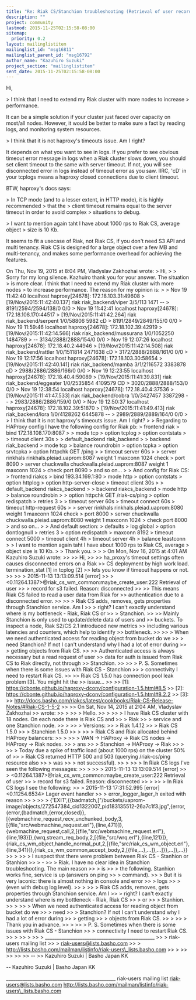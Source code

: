 ```yaml
---
title: "Re: Riak CS/Stanchion troubleshooting (Retrieval of user record)"
description: ""
project: community
lastmod: 2015-11-25T02:15:58-08:00
sitemap:
  priority: 0.2
layout: mailinglistitem
mailinglist_id: "msg16811"
mailinglist_parent_id: "msg16792"
author_name: "Kazuhiro Suzuki"
project_section: "mailinglistitem"
sent_date: 2015-11-25T02:15:58-08:00
---
```



Hi,

&gt; I think that I need to extend my Riak cluster with more nodes to increase 
&gt; performance.

It can be a simple solution if your cluster just faced over capacity
on most/all nodes. However, it would be better to make sure a fact by
reading logs, and monitoring system resources.

&gt; I think that it is not haproxy's timeouts issue. Am I right?

It depends on what you want to see in logs. If you prefer to see
obvious timeout error message in logs when a Riak cluster slows down,
you should set client timeout to the same with server timeout. If not,
you will see disconnected error in logs instead of timeout error as
you saw. IIRC, 'cD' in your tcplogs means a haproxy closed connections
due to client timeout.

BTW, haproxy's docs says:

&gt; In TCP mode (and to a lesser extent, in HTTP mode), it is highly recommended 
&gt; that the
&gt; client timeout remains equal to the server timeout in order to avoid complex 
&gt; situations to debug.


&gt; I want to mention again taht I have about 1000 rps to Riak CS, average object 
&gt; size is 10 Kb.

It seems to fit a usecase of Riak, not Riak CS, if you don't need S3
API and multi tenancy. Riak CS is designed for a large object over a
few MB and multi-tenancy, and makes some performance overhead for
achieving the features.


On Thu, Nov 19, 2015 at 8:04 PM, Vladyslav Zakhozhai
 wrote:
&gt; Hi,
&gt;
&gt; Sorry for my long silence. Kazhuiro thank you for your answer. The situation
&gt; is more clear. I think that I need to extend my Riak cluster with more nodes
&gt; to increase performance. The reason for my opinion is:
&gt;
&gt; Nov 19 11:42:40 localhost haproxy[24678]: 172.18.103.31:49608
&gt; [19/Nov/2015:11:42:40.137] riak riak\_backend/viper 3/5/113 1471 --
&gt; 8191/2594/2594/138/0 0/0
&gt; Nov 19 11:42:41 localhost haproxy[24678]: 172.18.108.170:44517
&gt; [19/Nov/2015:11:41:42.264] riak riak\_backend/serpent 1/0/58806 5982 cD
&gt; 8191/2849/2849/155/0 0/0
&gt; Nov 19 11:59:46 localhost haproxy[24678]: 172.18.102.39:42919
&gt; [19/Nov/2015:11:42:14.566] riak riak\_backend/mussurana 1/0/1052250 1484789
&gt; -- 3134/2888/2888/154/0 0/0
&gt; Nov 19 12:07:26 localhost haproxy[24678]: 172.18.40.2:44946
&gt; [19/Nov/2015:11:42:14.508] riak riak\_backend/rattler 1/0/1511814 2471638 cD
&gt; 3172/2888/2888/161/0 0/0
&gt; Nov 19 12:17:56 localhost haproxy[24678]: 172.18.103.30:58654
&gt; [19/Nov/2015:11:42:40.141] riak riak\_backend/mamba 3/1/2116572 3383878 cD
&gt; 2988/2886/2886/166/0 0/0
&gt; Nov 19 12:23:55 localhost haproxy[24678]: 172.18.40.4:59089
&gt; [19/Nov/2015:11:41:39.831] riak riak\_backend/eggeater 1/0/2535854 4109579 CD
&gt; 3020/2888/2888/153/0 0/0
&gt; Nov 19 12:38:54 localhost haproxy[24678]: 172.18.40.4:37536
&gt; [19/Nov/2015:11:41:47.533] riak riak\_backend/cobra 1/0/3427457 3387298 --
&gt; 2983/2886/2886/159/0 0/0
&gt; Nov 19 12:50:37 localhost haproxy[24678]: 172.18.102.39:51870
&gt; [19/Nov/2015:11:41:49.413] riak riak\_backend/lora 1/0/4128262 6445878 --
&gt; 2989/2889/2889/164/0 0/0
&gt;
&gt; I think that it is not haproxy's timeouts issue. Am I right?
&gt;
&gt; Regarding to HAProxy config I have the following config for Riak pb:
&gt; frontend riak
&gt; bind 172.18.108.170:8087
&gt;
&gt; mode tcp
&gt; option tcplog
&gt; option contstats
&gt;
&gt; timeout client 30s
&gt;
&gt; default\_backend riak\_backend
&gt;
&gt; backend riak\_backend
&gt; mode tcp
&gt; balance roundrobin
&gt; option tcpka
&gt; option srvtcpka
&gt; option httpchk GET /ping
&gt;
&gt; timeout server 60s
&gt;
&gt; server rinkhals rinkhals.pleiad.uaprom:8087 weight 1 maxconn 1024 check
&gt; port 8090
&gt; server chuckwalla chuckwalla.pleiad.uaprom:8087 weight 1 maxconn 1024
&gt; check port 8090
&gt; and so on...
&gt;
&gt; And config for Riak CS:
&gt; frontend riakcs
&gt; bind 193.34.169.1:80
&gt; mode http
&gt; option contstats
&gt; option httplog
&gt; option http-server-close
&gt; timeout client 30s
&gt;
&gt; default\_backend riakcs\_backend
&gt;
&gt; backend riakcs\_backend
&gt; mode http
&gt; balance roundrobin
&gt;
&gt; option httpchk GET /riak-cs/ping
&gt; option redispatch
&gt; retries 3
&gt;
&gt; timeout server 60s
&gt; timeout connect 60s
&gt; timeout http-request 60s
&gt;
&gt; server rinkhals rinkhals.pleiad.uaprom:8080 weight 1 maxconn 1024 check
&gt; port 8000
&gt; server chuckwalla chuckwalla.pleiad.uaprom:8080 weight 1 maxconn 1024
&gt; check port 8000
&gt; and so on...
&gt;
&gt; And default section:
&gt; defaults
&gt; log global
&gt; option dontlognull
&gt; retries 3
&gt; option redispatch
&gt; maxconn 8192
&gt; timeout connect 5000
&gt; timeout client 4h
&gt; timeout server 4h
&gt; balance leastconn
&gt;
&gt; I want to mention again taht I have about 1000 rps to Riak CS, average
&gt; object size is 10 Kb.
&gt;
&gt; Thank you.
&gt;
&gt;
&gt; On Mon, Nov 16, 2015 at 4:01 AM Kazuhiro Suzuki  wrote:
&gt;&gt;
&gt;&gt; Hi,
&gt;&gt;
&gt;&gt; ha\_proxy's timeout settings often causes disconnected errors on a Riak
&gt;&gt; CS deployment by high work load. termination\_stat [1] in tcplog [2]
&gt;&gt; lets you know if timeout happens or not.
&gt;&gt;
&gt;&gt; &gt; 2015-11-13 13:13:09.514 [error]
&gt;&gt; &gt; &lt;0.11264.1387&gt;@riak\_cs\_wm\_common:maybe\_create\_user:222 Retrieval of user
&gt;&gt; &gt; record for s3 failed. Reason: disconnected
&gt;&gt;
&gt;&gt; This means Riak CS failed to read a user data from Riak for
&gt;&gt; authentication due to a disconnected error.
&gt;&gt;
&gt;&gt; &gt; Riak CS adds, removes, gets properties through Stanchion service. Am I
&gt;&gt; &gt; right? I can't exactly understand where is my bottleneck - Riak, Riak CS or
&gt;&gt; &gt; Stanchion.
&gt;&gt;
&gt;&gt; Mainly Stanchion is only used to update/delete data of users and
&gt;&gt; buckets. To inspect a node, Riak S2/CS 2.1 introduced new metrics
&gt;&gt; including various latencies and counters, which help to identify
&gt;&gt; bottleneck.
&gt;&gt;
&gt;&gt; &gt; When we need authenticated access for reading object from bucket do we
&gt;&gt; &gt; need Stanchion? If not I can't understand why I had a lot of error during
&gt;&gt; &gt; getting objects from Riak CS.
&gt;&gt;
&gt;&gt; Authenticated access is always necessary but a read request of user
&gt;&gt; data for auth is issued from Riak CS to Riak directly, not through
&gt;&gt; Stanchion.
&gt;&gt;
&gt;&gt; &gt; P. S. Sometimes when there is some issues with Riak CS - Stanchion
&gt;&gt; &gt; connectivity I need to restart Riak CS.
&gt;&gt;
&gt;&gt; Riak CS 1.5.0 has connection pool leak problem [3]. You might hit the
&gt;&gt; issue...
&gt;&gt;
&gt;&gt; [1]: https://cbonte.github.io/haproxy-dconv/configuration-1.5.html#8.5
&gt;&gt; [2]: https://cbonte.github.io/haproxy-dconv/configuration-1.5.html#8.2.2
&gt;&gt; [3]:
&gt;&gt; http://docs.basho.com/riakcs/latest/cookbooks/Riak-CS-Release-Notes/#Riak-CS-1-5-2
&gt;&gt;
&gt;&gt; On Sat, Nov 14, 2015 at 2:04 AM, Vladyslav Zakhozhai
&gt;&gt;  wrote:
&gt;&gt; &gt;
&gt;&gt; &gt; Hello.
&gt;&gt; &gt;
&gt;&gt; &gt; I have Riak CS cluster with 18 nodes. On each node there is Riak CS and
&gt;&gt; &gt; Riak
&gt;&gt; &gt; service and one Stanchion node.
&gt;&gt; &gt;
&gt;&gt; &gt; Versions:
&gt;&gt; &gt; Riak 1.4.12
&gt;&gt; &gt; Riak CS 1.5.0
&gt;&gt; &gt; Stanchion 1.5.0
&gt;&gt; &gt;
&gt;&gt; &gt; Riak CS and Riak allocated behind HAProxy balancers:
&gt;&gt; &gt;
&gt;&gt; &gt; WAN -&gt; HAProxy -&gt; Riak CS nodes -&gt; HAProxy -&gt; Riak nodes.
&gt;&gt; &gt; ans
&gt;&gt; &gt; Stanchion -&gt; HAProxy -&gt; Riak
&gt;&gt; &gt;
&gt;&gt; &gt; Today due a spike of traffic load (about 1000 rps) on the cluster 50% of
&gt;&gt; &gt; Riak CS returned HTTP 500 and 503 (querying /riak-cs/ping resource also
&gt;&gt; &gt; was
&gt;&gt; &gt; not successful).
&gt;&gt; &gt;
&gt;&gt; &gt; In Riak CS logs I've seen the following messages:
&gt;&gt; &gt;
&gt;&gt; &gt; 2015-11-13 13:13:09.514 [error]
&gt;&gt; &gt; &lt;0.11264.1387&gt;@riak\_cs\_wm\_common:maybe\_create\_user:222 Retrieval of user
&gt;&gt; &gt; record for s3 failed. Reason: disconnected
&gt;&gt; &gt;
&gt;&gt; &gt; In Riak CS logs I see the following:
&gt;&gt; &gt; 2015-11-13 17:31:52.995 [error] &lt;0.11254.6534&gt; Lager event handler
&gt;&gt; &gt; error\_logger\_lager\_h exited with reason
&gt;&gt; &gt;
&gt;&gt; &gt; {'EXIT',{{badmatch,["/buckets/uaprom-image/objects/272547384\_cid1322007\_pid183135512-26a7c1f3.jpg",{error,{error,{badmatch,{error,closed}},[{webmachine\_request,recv\_unchunked\_body,3,[{file,"src/webmachine\_request.erl"},{line,471}]},{webmachine\_request,call,2,[{file,"src/webmachine\_request.erl"},{line,193}]},{wrq,stream\_req\_body,2,[{file,"src/wrq.erl"},{line,121}]},{riak\_cs\_wm\_object,handle\_normal\_put,2,[{file,"src/riak\_cs\_wm\_object.erl"},{line,341}]},{riak\_cs\_wm\_common,accept\_body,2,[{file,...},...]},...]}},...]},...}}
&gt;&gt; &gt;
&gt;&gt; &gt; I suspect that there were problem between Riak CS - Stanhion or Stanhion
&gt;&gt; &gt; -
&gt;&gt; &gt; Riak. I have no clear idea in Stanchion troubleshooting. The main reason
&gt;&gt; &gt; is
&gt;&gt; &gt; the following. Stanhion works fine, service is up (answers on ping
&gt;&gt; &gt; command).
&gt;&gt; &gt; But it is very laconic: there is almost nothing in console and error
&gt;&gt; &gt; logs
&gt;&gt; &gt; (even with debug log level).
&gt;&gt; &gt;
&gt;&gt; &gt; Riak CS adds, removes, gets properties through Stanchion service. Am I
&gt;&gt; &gt; right? I can't exactly understand where is my bottleneck - Riak, Riak CS
&gt;&gt; &gt; or
&gt;&gt; &gt; Stanhion.
&gt;&gt; &gt;
&gt;&gt; &gt; When we need authenticated access for reading object from bucket do we
&gt;&gt; &gt; need
&gt;&gt; &gt; Stanchion? If not I can't understand why I had a lot of error during
&gt;&gt; &gt; getting
&gt;&gt; &gt; objects from Riak CS.
&gt;&gt; &gt;
&gt;&gt; &gt; Thank you in advance.
&gt;&gt; &gt;
&gt;&gt; &gt; P. S. Sometimes when there is some issues with Riak CS - Stanchion
&gt;&gt; &gt; connectivity I need to restart Riak CS.
&gt;&gt; &gt;
&gt;&gt; &gt;
&gt;&gt; &gt; \_\_\_\_\_\_\_\_\_\_\_\_\_\_\_\_\_\_\_\_\_\_\_\_\_\_\_\_\_\_\_\_\_\_\_\_\_\_\_\_\_\_\_\_\_\_\_
&gt;&gt; &gt; riak-users mailing list
&gt;&gt; &gt; riak-users@lists.basho.com
&gt;&gt; &gt; http://lists.basho.com/mailman/listinfo/riak-users\_lists.basho.com
&gt;&gt; &gt;
&gt;&gt;
&gt;&gt;
&gt;&gt;
&gt;&gt; --
&gt;&gt; Kazuhiro Suzuki | Basho Japan KK



-- 
Kazuhiro Suzuki | Basho Japan KK

\_\_\_\_\_\_\_\_\_\_\_\_\_\_\_\_\_\_\_\_\_\_\_\_\_\_\_\_\_\_\_\_\_\_\_\_\_\_\_\_\_\_\_\_\_\_\_
riak-users mailing list
riak-users@lists.basho.com
http://lists.basho.com/mailman/listinfo/riak-users\_lists.basho.com

